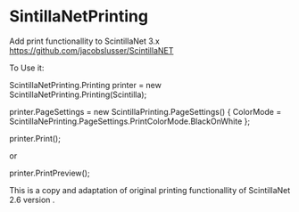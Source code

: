 # SintillaNetPrinting
Add print functionallity to ScintillaNet 3.x https://github.com/jacobslusser/ScintillaNET

To Use it:

ScintillaNetPrinting.Printing printer = new ScintillaNetPrinting.Printing(Scintilla);

printer.PageSettings = new ScintillaPrinting.PageSettings() 
{ 
    ColorMode = ScintillaNePrinting.PageSettings.PrintColorMode.BlackOnWhite 
};

printer.Print();

or

printer.PrintPreview();

This is a copy and adaptation of original printing functionallity of ScintillaNet 2.6 version .
